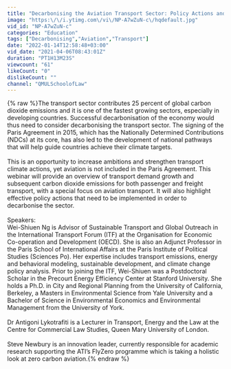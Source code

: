 ```yaml
---
title: "Decarbonising the Aviation Transport Sector: Policy Actions and Ambitious Plans (1\/04\/21)"
image: "https:\/\/i.ytimg.com\/vi\/NP-A7wZuN-c\/hqdefault.jpg"
vid_id: "NP-A7wZuN-c"
categories: "Education"
tags: ["Decarbonising","Aviation","Transport"]
date: "2022-01-14T12:58:48+03:00"
vid_date: "2021-04-06T08:43:01Z"
duration: "PT1H13M23S"
viewcount: "61"
likeCount: "0"
dislikeCount: ""
channel: "QMULSchoolofLaw"
---
```

{% raw %}The transport sector contributes 25 percent of global carbon dioxide emissions and it is one of the fastest growing sectors, especially in developing countries. Successful decarbonisation of the economy would thus need to consider decarbonising the transport sector. The signing of the Paris Agreement in 2015, which has the Nationally Determined Contributions (NDCs) at its core, has also led to the development of national pathways that will help guide countries achieve their climate targets.<br /><br />This is an opportunity to increase ambitions and strengthen transport climate actions, yet aviation is not included in the Paris Agreement. This webinar will provide an overview of transport demand growth and subsequent carbon dioxide emissions for both passenger and freight transport, with a special focus on aviation transport. It will also highlight effective policy actions that need to be implemented in order to decarbonise the sector.<br /><br />Speakers:<br />Wei-Shiuen Ng is Advisor of Sustainable Transport and Global Outreach in the International Transport Forum (ITF) at the Organisation for Economic Co-operation and Development (OECD). She is also an Adjunct Professor in the Paris School of International Affairs at the Paris Institute of Political Studies (Sciences Po). Her expertise includes transport emissions, energy and behavioral modeling, sustainable development, and climate change policy analysis. Prior to joining the ITF, Wei-Shiuen was a Postdoctoral Scholar in the Precourt Energy Efficiency Center at Stanford University. She holds a Ph.D. in City and Regional Planning from the University of California, Berkeley, a Masters in Environmental Science from Yale University and a Bachelor of Science in Environmental Economics and Environmental Management from the University of York.<br /><br />Dr Antigoni Lykotrafiti is a Lecturer in Transport, Energy and the Law at the Centre for Commercial Law Studies, Queen Mary University of London.<br /><br />Steve Newbury is an innovation leader, currently responsible for academic research supporting the ATI’s FlyZero programme which is taking a holistic look at zero carbon aviation.{% endraw %}
